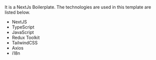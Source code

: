 It is a NextJs Boilerplate. The technologies are used in this template are listed below.

- NextJS
- TypeScript
- JavaScript
- Redux Toolkit
- TailwindCSS
- Axios
- i18n

